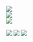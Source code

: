 [![](https://img.shields.io/badge/Sigueme-white?style=social&logo=github)](https://github.com/diego250x-vip/)<br>
[![](https://img.shields.io/badge/Suscribete-white?style=social&logo=youtube)](https://www.youtube.com/@diego250x-vip)<br>
[![](https://img.shields.io/badge/Contacto-white?style=social&logo=telegram)](https://t.me/diego250x/)<br><br>
[![](https://img.shields.io/badge/Descargar-black?style=for-the-badge&logo=github)](https://raw.githubusercontent.com/diego250x-vip/Windows10-CMDActivation/main/install.bat)
[![](https://img.shields.io/badge/Descargar-black?style=for-the-badge&logo=mediafire)](https://www.mediafire.com/file/ys9kygrmv36ztnh/install.bat/file)
[![](https://img.shields.io/badge/Descargar-black?style=for-the-badge&logo=googledrive)](https://drive.google.com/file/d/1LcWTlCBlTTgXVv6LP0Mfwn7uKWAPM14d/view?usp=drive_link)<br>
